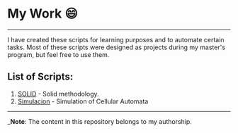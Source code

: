 # My Work 😄

<hr>

I have created these scripts for learning purposes and to automate certain tasks. Most of these scripts were designed as projects during my master's program, but feel free to use them.

## List of Scripts:

1. [SOLID](https://github.com/Bunkfer/SOLID) - Solid methodology.
2. [Simulacion](https://github.com/Bunkfer/Simulacion/tree/main/Automatas) - Simulation of Cellular Automata

<hr>

\_**Note**: The content in this repository belongs to my authorship.
